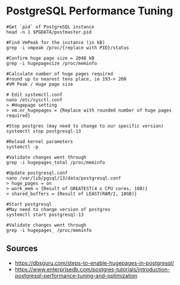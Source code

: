 # PostgreSQL Performance Tuning

```
#Get `pid` of PostgreSQL instance
head -n 1 $PGDATA/postmaster.pid

#Find VmPeak for the instance (in kB)
grep -i vmpeak /proc/{replace with PID}/status

#Confirm huge page size = 2048 kB
grep -i hugepagesize /proc/meminfo

#Calculate number of huge pages required 
#round up to nearest tens place, ie 193-> 200
#VM Peak / Huge page size 

# Edit systemctl.conf
nano /etc/sysctl.conf
> #Hugepage setting
> vm.nr_hugepages = {Replace with rounded number of huge pages required} 

#Stop postgres (may need to change to our specific version)
systemctl stop postgresql-13

#Reload kernel parameters
systemctl -p

#Validate changes went through
grep -i hugepages_total /proc/meminfo

#Update postgresql.conf
nano /var/lib/pgsql/13/data/postgresql.conf
> huge_pages = on
> work_mem = {Result of GREATEST(4 x CPU cores, 100)}
> shared_buffers = {Result of LEAST(RAM/2, 10GB)}

#Start postgresql
#May need to change version of postgres
systemctl start postgresql-13

#Validate changes went through
grep -i hugepages_ /proc/meminfo
```

## Sources
* https://dbsguru.com/steps-to-enable-hugepages-in-postgresql/
* https://www.enterprisedb.com/postgres-tutorials/introduction-postgresql-performance-tuning-and-optimization
